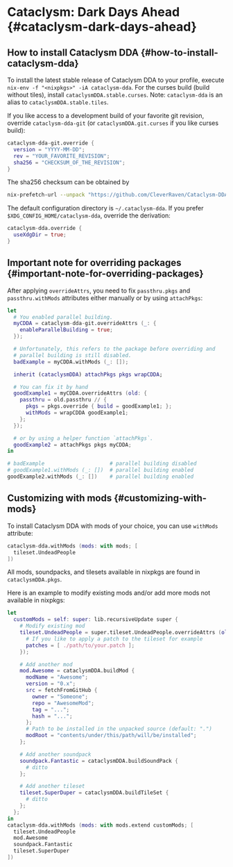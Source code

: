 # Cataclysm: Dark Days Ahead {#cataclysm-dark-days-ahead}

## How to install Cataclysm DDA {#how-to-install-cataclysm-dda}

To install the latest stable release of Cataclysm DDA to your profile, execute
`nix-env -f "<nixpkgs>" -iA cataclysm-dda`. For the curses build (build
without tiles), install `cataclysmDDA.stable.curses`. Note: `cataclysm-dda` is
an alias to `cataclysmDDA.stable.tiles`.

If you like access to a development build of your favorite git revision,
override `cataclysm-dda-git` (or `cataclysmDDA.git.curses` if you like curses
build):

```nix
cataclysm-dda-git.override {
  version = "YYYY-MM-DD";
  rev = "YOUR_FAVORITE_REVISION";
  sha256 = "CHECKSUM_OF_THE_REVISION";
}
```

The sha256 checksum can be obtained by

```sh
nix-prefetch-url --unpack "https://github.com/CleverRaven/Cataclysm-DDA/archive/${YOUR_FAVORITE_REVISION}.tar.gz"
```

The default configuration directory is `~/.cataclysm-dda`. If you prefer
`$XDG_CONFIG_HOME/cataclysm-dda`, override the derivation:

```nix
cataclysm-dda.override {
  useXdgDir = true;
}
```

## Important note for overriding packages {#important-note-for-overriding-packages}

After applying `overrideAttrs`, you need to fix `passthru.pkgs` and
`passthru.withMods` attributes either manually or by using `attachPkgs`:

```nix
let
  # You enabled parallel building.
  myCDDA = cataclysm-dda-git.overrideAttrs (_: {
    enableParallelBuilding = true;
  });

  # Unfortunately, this refers to the package before overriding and
  # parallel building is still disabled.
  badExample = myCDDA.withMods (_: []);

  inherit (cataclysmDDA) attachPkgs pkgs wrapCDDA;

  # You can fix it by hand
  goodExample1 = myCDDA.overrideAttrs (old: {
    passthru = old.passthru // {
      pkgs = pkgs.override { build = goodExample1; };
      withMods = wrapCDDA goodExample1;
    };
  });

  # or by using a helper function `attachPkgs`.
  goodExample2 = attachPkgs pkgs myCDDA;
in

# badExample                     # parallel building disabled
# goodExample1.withMods (_: [])  # parallel building enabled
goodExample2.withMods (_: [])    # parallel building enabled
```

## Customizing with mods {#customizing-with-mods}

To install Cataclysm DDA with mods of your choice, you can use `withMods`
attribute:

```nix
cataclysm-dda.withMods (mods: with mods; [
  tileset.UndeadPeople
])
```

All mods, soundpacks, and tilesets available in nixpkgs are found in
`cataclysmDDA.pkgs`.

Here is an example to modify existing mods and/or add more mods not available
in nixpkgs:

```nix
let
  customMods = self: super: lib.recursiveUpdate super {
    # Modify existing mod
    tileset.UndeadPeople = super.tileset.UndeadPeople.overrideAttrs (old: {
      # If you like to apply a patch to the tileset for example
      patches = [ ./path/to/your.patch ];
    });

    # Add another mod
    mod.Awesome = cataclysmDDA.buildMod {
      modName = "Awesome";
      version = "0.x";
      src = fetchFromGitHub {
        owner = "Someone";
        repo = "AwesomeMod";
        tag = "...";
        hash = "...";
      };
      # Path to be installed in the unpacked source (default: ".")
      modRoot = "contents/under/this/path/will/be/installed";
    };

    # Add another soundpack
    soundpack.Fantastic = cataclysmDDA.buildSoundPack {
      # ditto
    };

    # Add another tileset
    tileset.SuperDuper = cataclysmDDA.buildTileSet {
      # ditto
    };
  };
in
cataclysm-dda.withMods (mods: with mods.extend customMods; [
  tileset.UndeadPeople
  mod.Awesome
  soundpack.Fantastic
  tileset.SuperDuper
])
```
